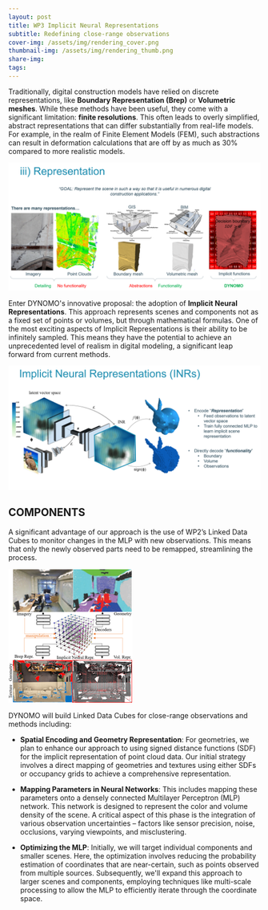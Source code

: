 ```yaml
---
layout: post
title: WP3 Implicit Neural Representations
subtitle: Redefining close-range observations
cover-img: /assets/img/rendering_cover.png
thumbnail-img: /assets/img/rendering_thumb.png
share-img: 
tags:
---
```


Traditionally, digital construction models have relied on discrete representations, like **Boundary Representation (Brep)** or **Volumetric meshes**. While these methods have been useful, they come with a significant limitation: **finite resolutions**. This often leads to overly simplified, abstract representations that can differ substantially from real-life models. For example, in the realm of Finite Element Models (FEM), such abstractions can result in deformation calculations that are off by as much as 30% compared to more realistic models.


![Segmentation](../assets/img/INR_3.PNG)


Enter DYNOMO's innovative proposal: the adoption of **Implicit Neural Representations**. This approach represents scenes and components not as a fixed set of points or volumes, but through mathematical formulas. One of the most exciting aspects of Implicit Representations is their ability to be infinitely sampled. This means they have the potential to achieve an unprecedented level of realism in digital modeling, a significant leap forward from current methods.

![Segmentation](../assets/img/INR_1.PNG)

## COMPONENTS
A significant advantage of our approach is the use of WP2’s Linked Data Cubes to monitor changes in the MLP with new observations. This means that only the newly observed parts need to be remapped, streamlining the process.

![Segmentation](../assets/img/INR_2.png)

DYNOMO will build Linked Data Cubes for close-range observations and methods including:

 - **Spatial Encoding and Geometry Representation**: For geometries, we plan to enhance our approach to using signed distance functions (SDF) for the implicit representation of point cloud data. Our initial strategy involves a direct mapping of geometries and textures using either SDFs or occupancy grids to achieve a comprehensive representation.

 - **Mapping Parameters in Neural Networks**: This includes mapping these parameters onto a densely connected Multilayer Perceptron (MLP) network. This network is designed to represent the color and volume density of the scene. A critical aspect of this phase is the integration of various observation uncertainties – factors like sensor precision, noise, occlusions, varying viewpoints, and misclustering. 

 - **Optimizing the MLP**: Initially, we will target individual components and smaller scenes. Here, the optimization involves reducing the probability estimation of coordinates that are near-certain, such as points observed from multiple sources. Subsequently, we'll expand this approach to larger scenes and components, employing techniques like multi-scale processing to allow the MLP to efficiently iterate through the coordinate space.